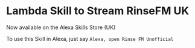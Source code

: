 # Lambda Skill to Stream RinseFM UK

Now available on the Alexa Skills Store (UK)

To use this Skill in Alexa, just say `Alexa, open Rinse FM Unofficial`
